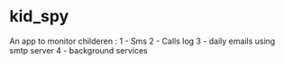 # kid_spy

An app to monitor childeren :
1 - Sms 
2 - Calls log
3 - daily emails using smtp server
4 - background services
